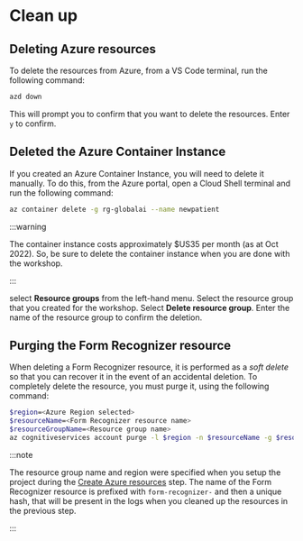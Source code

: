 # Clean up

## Deleting Azure resources

To delete the resources from Azure, from a VS Code terminal, run the following command:

```bash
azd down
```

This will prompt you to confirm that you want to delete the resources. Enter `y` to confirm.

## Deleted the Azure Container Instance

If you created an Azure Container Instance, you will need to delete it manually. To do this, from the Azure portal, open a Cloud Shell terminal and run the following command:

```bash
az container delete -g rg-globalai --name newpatient
```

:::warning

The container instance costs approximately $US35 per month (as at Oct 2022). So, be sure to delete the container instance when you are done with the workshop.

:::

select **Resource groups** from the left-hand menu. Select the resource group that you created for the workshop. Select **Delete resource group**. Enter the name of the resource group to confirm the deletion.

## Purging the Form Recognizer resource

When deleting a Form Recognizer resource, it is performed as a _soft delete_ so that you can recover it in the event of an accidental deletion. To completely delete the resource, you must purge it, using the following command:

```bash
$region=<Azure Region selected>
$resourceName=<Form Recognizer resource name>
$resourceGroupName=<Resource group name>
az cognitiveservices account purge -l $region -n $resourceName -g $resourceGroupName
```

:::note

The resource group name and region were specified when you setup the project during the [Create Azure resources](./20-create-azure-services.md) step. The name of the Form Recognizer resource is prefixed with `form-recognizer-` and then a unique hash, that will be present in the logs when you cleaned up the resources in the previous step.

:::
